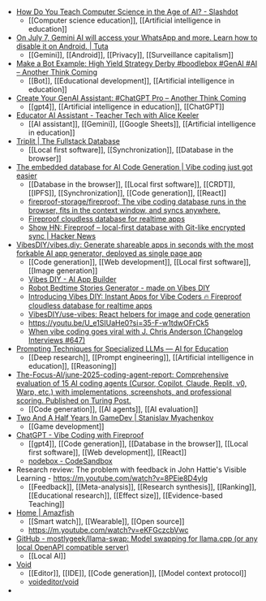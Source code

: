 - [How Do You Teach Computer Science in the Age of AI? - Slashdot](https://m.slashdot.org/story/444048)
	- [[Computer science education]], [[Artificial intelligence in education]]
- [On July 7, Gemini AI will access your WhatsApp and more. Learn how to disable it on Android. | Tuta](https://tuta.com/blog/how-to-disable-gemini-on-android)
	- [[Gemini]], [[Android]], [[Privacy]], [[Surveillance capitalism]]
- [Make a Bot Example: High Yield Strategy Derby #boodlebox #GenAI #AI – Another Think Coming](https://mguhlin.org/2025/07/03/bot-example-high-yield-strategy-derby-boodlebox-genai-ai/)
	- [[Bot]], [[Educational development]], [[Artificial intelligence in education]]
- [Create Your GenAI Assistant: #ChatGPT Pro – Another Think Coming](https://mguhlin.org/2025/07/01/creating-custom-ai-bots-gpts-chatgpt-pro/)
	- [[gpt4]], [[Artificial intelligence in education]], [[ChatGPT]]
- [Educator AI Assistant - Teacher Tech with Alice Keeler](https://alicekeeler.com/educatoraiassistant/)
	- [[AI assistant]], [[Gemini]], [[Google Sheets]], [[Artificial intelligence in education]]
- [Triplit | The Fullstack Database](https://www.triplit.dev/)
	- [[Local first software]], [[Synchronization]], [[Database in the browser]]
- [The embedded database for AI Code Generation | Vibe coding just got easier](https://use-fireproof.com/)
	- [[Database in the browser]], [[Local first software]], [[CRDT]], [[IPFS]], [[Synchronization]], [[Code generation]], [[React]]
	- [fireproof-storage/fireproof: The vibe coding database runs in the browser, fits in the context window, and syncs anywhere.](https://github.com/fireproof-storage/fireproof/tree/main)
	- [Fireproof cloudless database for realtime apps](https://fireproof.storage/)
	- [Show HN: Fireproof – local-first database with Git-like encrypted sync | Hacker News](https://news.ycombinator.com/item?id=42184362)
- [VibesDIY/vibes.diy: Generate shareable apps in seconds with the most forkable AI app generator, deployed as single page app](https://github.com/VibesDIY/vibes.diy)
	- [[Code generation]], [[Web development]], [[Local first software]], [[Image generation]]
	- [Vibes DIY - AI App Builder](https://vibes.diy/)
	- [Robot Bedtime Stories Generator - made on Vibes DIY](https://okay-bedbug-2773.vibesdiy.app/)
	- [Introducing Vibes DIY: Instant Apps for Vibe Coders 🔥 Fireproof cloudless database for realtime apps](https://fireproof.storage/posts/introducing-vibes-diy:-instant-apps-for-vibe-coders/)
	- [VibesDIY/use-vibes: React helpers for image and code generation](https://github.com/VibesDIY/use-vibes)
	- https://youtu.be/U_e1SIUaHe0?si=35-F-w1tdwOFrCk5
	- [When vibe coding goes viral with J. Chris Anderson (Changelog Interviews #647)](https://changelog.com/podcast/647)
- [Prompting Techniques for Specialized LLMs — AI for Education](https://www.aiforeducation.io/ai-resources/prompting-techniques-for-specialized-llms)
	- [[Deep research]], [[Prompt engineering]], [[Artificial intelligence in education]], [[Reasoning]]
- [The-Focus-AI/june-2025-coding-agent-report: Comprehensive evaluation of 15 AI coding agents (Cursor, Copilot, Claude, Replit, v0, Warp, etc.) with implementations, screenshots, and professional scoring. Published on Turing Post.](https://github.com/The-Focus-AI/june-2025-coding-agent-report?utm_source=substack&utm_medium=email)
	- [[Code generation]], [[AI agents]], [[AI evaluation]]
- [Two And A Half Years In GameDev | Stanislav Myachenkov](https://smyachenkov.com/posts/two-and-half-years-in-gamedev/)
	- [[Game development]]
- [ChatGPT - Vibe Coding with Fireproof](https://chatgpt.com/g/g-67bd0ebe210081918561667c08662d03-vibe-coding-with-fireproof)
	- [[gpt4]], [[Code generation]], [[Database in the browser]], [[Local first software]], [[Web development]], [[React]]
	- [nodebox - CodeSandbox](https://codesandbox.io/p/sandbox/fireproof-react-antd-f6zbi7)
- Research review: The problem with feedback in John Hattie's Visible Learning - https://m.youtube.com/watch?v=8PEie8D4ylg
	- [[Feedback]], [[Meta-analysis]], [[Research synthesis]], [[Ranking]], [[Educational research]], [[Effect size]], [[Evidence-based Teaching]]
- [Home | Amazfish](https://amazfish.github.io/)
	- [[Smart watch]], [[Wearable]], [[Open source]]
	- https://m.youtube.com/watch?v=eKFGczcbVwc
- [GitHub - mostlygeek/llama-swap: Model swapping for llama.cpp (or any local OpenAPI compatible server)](https://github.com/mostlygeek/llama-swap)
	- [[Local AI]]
- [Void](https://voideditor.com/)
	- [[Editor]], [[IDE]], [[Code generation]], [[Model context protocol]]
	- [voideditor/void](https://github.com/voideditor/void)
-